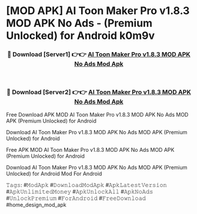 # [MOD APK] AI Toon Maker Pro v1.8.3 MOD APK No Ads - (Premium Unlocked) for Android k0m9v



<div align="center">
<h3>🔴 Download [Server1] 👉👉 <a href="https://momento.my/?title=AI_Toon_Maker_Pro_v1.8.3_MOD_APK_No_Ads">AI Toon Maker Pro v1.8.3 MOD APK No Ads Mod Apk</a></h3><br>

<h3>🔴 Download [Server2] 👉👉 <a href="https://momento.my/?title=AI_Toon_Maker_Pro_v1.8.3_MOD_APK_No_Ads">AI Toon Maker Pro v1.8.3 MOD APK No Ads Mod Apk</a></h3>
</div>



Free Download APK MOD AI Toon Maker Pro v1.8.3 MOD APK No Ads MOD APK (Premium Unlocked) for Android

Download AI Toon Maker Pro v1.8.3 MOD APK No Ads MOD APK (Premium Unlocked) for Android

Free APK MOD AI Toon Maker Pro v1.8.3 MOD APK No Ads MOD APK (Premium Unlocked) for Android

Download AI Toon Maker Pro v1.8.3 MOD APK No Ads MOD APK (Premium Unlocked) for Android Mod For Android

𝚃𝚊𝚐𝚜: #𝙼𝚘𝚍𝙰𝚙𝚔 #𝙳𝚘𝚠𝚗𝚕𝚘𝚊𝚍𝙼𝚘𝚍𝙰𝚙𝚔 #𝙰𝚙𝚔𝙻𝚊𝚝𝚎𝚜𝚝𝚅𝚎𝚛𝚜𝚒𝚘𝚗 #𝙰𝚙𝚔𝚄𝚗𝚕𝚒𝚖𝚒𝚝𝚎𝚍𝙼𝚘𝚗𝚎𝚢 #𝙰𝚙𝚔𝚄𝚗𝚕𝚘𝚌𝚔𝙰𝚕𝚕 #𝙰𝚙𝚔𝙽𝚘𝙰𝚍𝚜 #𝚄𝚗𝚕𝚘𝚌𝚔𝙿𝚛𝚎𝚖𝚒𝚞𝚖 #𝙵𝚘𝚛𝙰𝚗𝚍𝚛𝚘𝚒𝚍 #𝙵𝚛𝚎𝚎𝙳𝚘𝚠𝚗𝚕𝚘𝚊𝚍 #home_design_mod_apk
